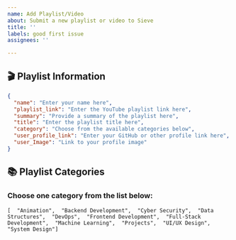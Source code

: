 ```yaml
---
name: Add Playlist/Video
about: Submit a new playlist or video to Sieve
title: ''
labels: good first issue
assignees: ''

---
```


## 🎬 Playlist Information

```json
{
  "name": "Enter your name here",
  "playlist_link": "Enter the YouTube playlist link here",
  "summary": "Provide a summary of the playlist here",
  "title": "Enter the playlist title here",
  "category": "Choose from the available categories below",
  "user_profile_link": "Enter your GitHub or other profile link here",
  "user_Image": "Link to your profile image"
}
```

## 📚 Playlist Categories
### Choose one category from the list below:
```
[  "Animation",  "Backend Development",  "Cyber Security",  "Data Structures",  "DevOps",  "Frontend Development",  "Full-Stack Development",  "Machine Learning",  "Projects",  "UI/UX Design",  "System Design"]
```
